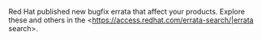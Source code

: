Red Hat published new bugfix errata that affect your products. Explore these and others in the <https://access.redhat.com/errata-search/|errata search>.